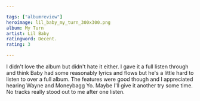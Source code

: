 ```yaml
---

tags: ["albumreview"]
heroimage: lil_baby_my_turn_300x300.png
album: My Turn
artist: Lil Baby
ratingword: Decent.
rating: 3

---
```


I didn't love the album but didn't hate it either. I gave it a full listen through and think Baby had some reasonably lyrics and flows but he's a little hard to listen to over a full album. The features were good though and I appreciated hearing Wayne and Moneybagg Yo. Maybe I'll give it another try some time. No tracks really stood out to me after one listen.